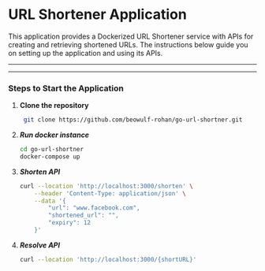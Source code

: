 # URL Shortener Application

This application provides a Dockerized URL Shortener service with APIs for creating and retrieving shortened URLs. 
The instructions below guide you on setting up the application and using its APIs.

---

---

### Steps to Start the Application

1. **Clone the repository**
   ```bash
    git clone https://github.com/beowulf-rohan/go-url-shortner.git
   ```

2. ***Run docker instance***
    ```bash
    cd go-url-shortner
    docker-compose up
   ```

3. ***Shorten API***
    ```bash
    curl --location 'http://localhost:3000/shorten' \
        --header 'Content-Type: application/json' \
        --data '{
            "url": "www.facebook.com",
            "shortened_url": "",
            "expiry": 12
        }'
    ```

4. ***Resolve API***
    ```bash
    curl --location 'http://localhost:3000/{shortURL}'
    ```